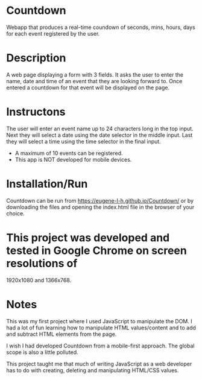 # Countdown
Webapp that produces a real-time coundown of seconds, mins, hours, days for each
event registered by the user.

# Description
A web page displaying a form with 3 fields. It asks the user to enter the name,
date and time of an event that they are looking forward to. Once entered a
countdown for that event will be displayed on the page.

# Instructons
The user will enter an event name up to 24 characters long in the top input.
Next they will select a date using the date selector in the middle input. Last
they will select a time using the time selector in the final input.

- A maximum of 10 events can be registered.
- This app is NOT developed for mobile devices.

# Installation/Run
Countdown can be run from https://eugene-l-h.github.io/Countdown/ or by
downloading the files and opening the index.html file in the browser of your
choice. 

# This project was developed and tested in Google Chrome on screen resolutions of
1920x1080 and 1366x768. 

# Notes
This was my first project where I used JavaScript to manipulate the DOM. I had a
lot of fun learning how to manipulate HTML values/content and to add and
subtract HTML elements from the page.

I wish I had developed Countdown from a mobile-first approach. The global scope
is also a little polluted.

This project taught me that much of writing JavaScript as a web developer has to do
with creating, deleting and manipulating HTML/CSS values.
